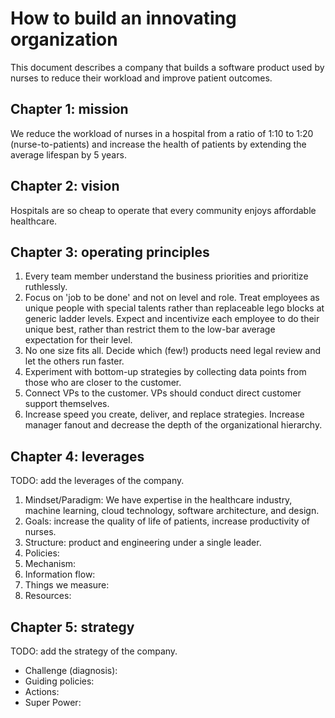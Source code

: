 # How to build an innovating organization
This document describes a company that builds a software product used by nurses to reduce their workload and improve patient outcomes.

## Chapter 1: mission
We reduce the workload of nurses in a hospital from a ratio of 1:10 to 1:20 (nurse-to-patients) and increase the health of patients by extending the average lifespan by 5 years.

## Chapter 2: vision
Hospitals are so cheap to operate that every community enjoys affordable healthcare.

## Chapter 3: operating principles
1. Every team member understand the business priorities and prioritize ruthlessly.
1. Focus on 'job to be done' and not on level and role. Treat employees as unique people with special talents rather than replaceable lego blocks at generic ladder levels. Expect and incentivize each employee to do their unique best, rather than restrict them to the low-bar average expectation for their level.
1. No one size fits all. Decide which (few!) products need legal review and let the others run faster.
1. Experiment with bottom-up strategies by collecting data points from those who are closer to the customer.
1. Connect VPs to the customer. VPs should conduct direct customer support themselves.
1. Increase speed you create, deliver, and replace strategies. Increase manager fanout and decrease the depth of the organizational hierarchy.

## Chapter 4: leverages
TODO: add the leverages of the company.

1. Mindset/Paradigm: We have expertise in the healthcare industry, machine learning, cloud technology, software architecture, and design.
1. Goals: increase the quality of life of patients, increase productivity of nurses.
1. Structure: product and engineering under a single leader.
1. Policies:
1. Mechanism:
1. Information flow:
1. Things we measure:
1. Resources:

## Chapter 5: strategy
TODO: add the strategy of the company.

* Challenge (diagnosis):
* Guiding policies:
* Actions:
* Super Power:
